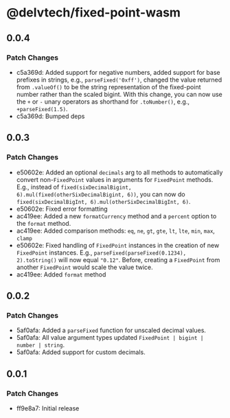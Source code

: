 # @delvtech/fixed-point-wasm

## 0.0.4

### Patch Changes

- c5a369d: Added support for negative numbers, added support for base prefixes in strings, e.g., `parseFixed('0xff')`, changed the value returned from `.valueOf()` to be the string representation of the fixed-point number rather than the scaled bigint. With this change, you can now use the `+` or `-` unary operators as shorthand for `.toNumber()`, e.g., `+parseFixed(1.5)`.
- c5a369d: Bumped deps

## 0.0.3

### Patch Changes

- e50602e: Added an optional `decimals` arg to all methods to automatically convert non-`FixedPoint` values in arguments for `FixedPoint` methods. E.g., instead of `fixed(sixDecimalBigint, 6).mul(fixed(otherSixDecimalBigint, 6))`, you can now do `fixed(sixDecimalBigInt, 6).mul(otherSixDecimalBigInt, 6)`.
- e50602e: Fixed error formatting
- ac419ee: Added a new `formatCurrency` method and a `percent` option to the `format` method.
- ac419ee: Added comparison methods: `eq`, `ne`, `gt`, `gte`, `lt`, `lte`, `min`, `max`, `clamp`
- e50602e: Fixed handling of `FixedPoint` instances in the creation of new `FixedPoint` instances. E.g., `parseFixed(parseFixed(0.1234), 2).toString()` will now equal `"0.12"`. Before, creating a `FixedPoint` from another `FixedPoint` would scale the value twice.
- ac419ee: Added `format` method

## 0.0.2

### Patch Changes

- 5af0afa: Added a `parseFixed` function for unscaled decimal values.
- 5af0afa: All value argument types updated `FixedPoint | bigint | number | string`.
- 5af0afa: Added support for custom decimals.

## 0.0.1

### Patch Changes

- ff9e8a7: Initial release
